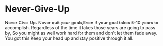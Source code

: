 # Never-Give-Up
Never Give-Up. Never quit your goals,Even if your goal takes 5-10 years to accomplish. Regardless of the time it takes those years are going to pass by, So you might as well work hard for them and don't let them fade away. You got this Keep your head up and stay positive through it all.
